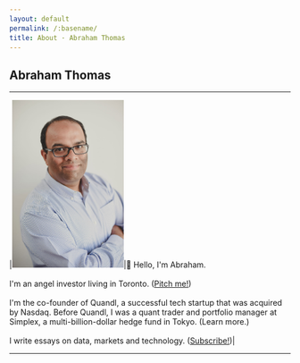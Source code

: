 ```yaml
---
layout: default
permalink: /:basename/
title: About · Abraham Thomas
---
```


## Abraham Thomas

----

|<img style="width:200px" src="/assets/img/Abraham-Thomas.jpg">|👋 Hello, I'm Abraham.<br/><br/>I'm an angel investor living in Toronto. ([Pitch me!](/angel))<br/><br/>I'm the co-founder of Quandl, a successful tech startup that was acquired by Nasdaq. Before Quandl, I was a quant trader and portfolio manager at Simplex, a multi-billion-dollar hedge fund in Tokyo. (Learn more.)<br/><br/>I write essays on data, markets and technology. ([Subscribe!](https://pivotal.substack.com))|

----
